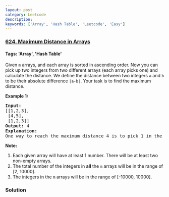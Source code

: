 ```yaml
---
layout: post
category: Leetcode
description: 
keywords: ['Array', 'Hash Table', 'Leetcode', 'Easy']
---
```

### [624. Maximum Distance in Arrays](https://leetcode.com/problems/maximum-distance-in-arrays)

#### Tags: 'Array', 'Hash Table'

<div class="content__u3I1 question-content__JfgR"><div><p>
Given <code>m</code> arrays, and each array is sorted in ascending order. Now you can pick up two integers from two different arrays (each array picks one) and calculate the distance. We define the distance between two integers <code>a</code> and <code>b</code> to be their absolute difference <code>|a-b|</code>. Your task is to find the maximum distance.
</p>
<p><b>Example 1:</b><br/>
</p><pre><b>Input:</b> 
[[1,2,3],
 [4,5],
 [1,2,3]]
<b>Output:</b> 4
<b>Explanation:</b> 
One way to reach the maximum distance 4 is to pick 1 in the first or third array and pick 5 in the second array.
</pre>
<p></p>
<p><b>Note:</b><br/>
</p><ol>
<li>Each given array will have at least 1 number. There will be at least two non-empty arrays.</li>
<li>The total number of the integers in <b>all</b> the <code>m</code> arrays will be in the range of [2, 10000].</li>
<li>The integers in the <code>m</code> arrays will be in the range of [-10000, 10000].</li>
</ol>
<p></p></div></div>

### Solution
